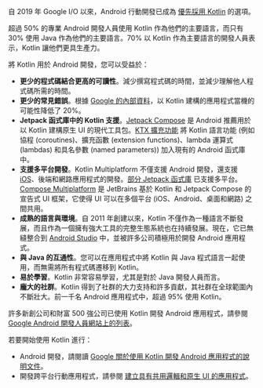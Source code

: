 [//]: # (title: Android 版 Kotlin)

自 2019 年 Google I/O 以來，Android 行動開發已成為 [優先採用 Kotlin](https://developer.android.com/kotlin/first) 的選項。

超過 50% 的專業 Android 開發人員使用 Kotlin 作為他們的主要語言，而只有 30% 使用 Java 作為他們的主要語言。70% 以 Kotlin 作為主要語言的開發人員表示，Kotlin 讓他們更具生產力。

將 Kotlin 用於 Android 開發，您可以受益於：

*   **更少的程式碼結合更高的可讀性**。減少撰寫程式碼的時間，並減少理解他人程式碼所需的時間。
*   **更少的常見錯誤**。根據 [Google 的內部資料](https://medium.com/androiddevelopers/fewer-crashes-and-more-stability-with-kotlin-b606c6a6ac04)，以 Kotlin 建構的應用程式當機的可能性降低了 20%。
*   **Jetpack 函式庫中的 Kotlin 支援**。[Jetpack Compose](https://developer.android.com/jetpack/compose) 是 Android 推薦用於以 Kotlin 建構原生 UI 的現代工具包。[KTX 擴充功能](https://developer.android.com/kotlin/ktx) 將 Kotlin 語言功能 (例如協程 (coroutines)、擴充函數 (extension functions)、lambda 運算式 (lambdas) 和具名參數 (named parameters)) 加入現有的 Android 函式庫中。
*   **支援多平台開發**。Kotlin Multiplatform 不僅支援 Android 開發，還支援 [iOS](https://kotlinlang.org/lp/multiplatform/)、後端和網路應用程式的開發。[部分 Jetpack 函式庫](https://developer.android.com/kotlin/multiplatform) 已支援多平台。[Compose Multiplatform](https://www.jetbrains.com/lp/compose-multiplatform/) 是 JetBrains 基於 Kotlin 和 Jetpack Compose 的宣告式 UI 框架，它使得 UI 可以在多個平台 (iOS、Android、桌面和網路) 之間共用。
*   **成熟的語言與環境**。自 2011 年創建以來，Kotlin 不僅作為一種語言不斷發展，而且作為一個擁有強大工具的完整生態系統也在持續發展。現在，它已無縫整合到 [Android Studio](https://developer.android.com/studio) 中，並被許多公司積極用於開發 Android 應用程式。
*   **與 Java 的互通性**。您可以在應用程式中將 Kotlin 與 Java 程式語言一起使用，而無需將所有程式碼遷移到 Kotlin。
*   **易於學習**。Kotlin 非常容易學習，尤其是對於 Java 開發人員而言。
*   **龐大的社群**。Kotlin 得到了社群的大力支持和許多貢獻，其社群在全球範圍內不斷壯大。前一千名 Android 應用程式中，超過 95% 使用 Kotlin。

許多新創公司和財富 500 強公司已使用 Kotlin 開發 Android 應用程式，請參閱 [Google Android 開發人員網站上的列表](https://developer.android.com/kotlin/stories)。

若要開始使用 Kotlin 進行：

*   Android 開發，請閱讀 [Google 關於使用 Kotlin 開發 Android 應用程式的說明文件](https://developer.android.com/kotlin/get-started)。
*   開發跨平台行動應用程式，請參閱 [建立具有共用邏輯和原生 UI 的應用程式](https://www.jetbrains.com/help/kotlin-multiplatform-dev/multiplatform-create-first-app.html)。